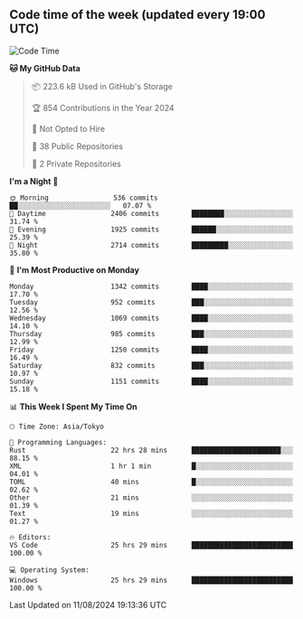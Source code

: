 ## Code time of the week (updated every 19:00 UTC)

<!--START_SECTION:waka-->
![Code Time](http://img.shields.io/badge/Code%20Time-3%2C571%20hrs%2013%20mins-blue)

**🐱 My GitHub Data** 

> 📦 223.6 kB Used in GitHub's Storage 
 > 
> 🏆 854 Contributions in the Year 2024
 > 
> 🚫 Not Opted to Hire
 > 
> 📜 38 Public Repositories 
 > 
> 🔑 2 Private Repositories 
 > 
**I'm a Night 🦉** 

```text
🌞 Morning                536 commits         ██░░░░░░░░░░░░░░░░░░░░░░░   07.07 % 
🌆 Daytime                2406 commits        ████████░░░░░░░░░░░░░░░░░   31.74 % 
🌃 Evening                1925 commits        ██████░░░░░░░░░░░░░░░░░░░   25.39 % 
🌙 Night                  2714 commits        █████████░░░░░░░░░░░░░░░░   35.80 % 
```
📅 **I'm Most Productive on Monday** 

```text
Monday                   1342 commits        ████░░░░░░░░░░░░░░░░░░░░░   17.70 % 
Tuesday                  952 commits         ███░░░░░░░░░░░░░░░░░░░░░░   12.56 % 
Wednesday                1069 commits        ████░░░░░░░░░░░░░░░░░░░░░   14.10 % 
Thursday                 985 commits         ███░░░░░░░░░░░░░░░░░░░░░░   12.99 % 
Friday                   1250 commits        ████░░░░░░░░░░░░░░░░░░░░░   16.49 % 
Saturday                 832 commits         ███░░░░░░░░░░░░░░░░░░░░░░   10.97 % 
Sunday                   1151 commits        ████░░░░░░░░░░░░░░░░░░░░░   15.18 % 
```


📊 **This Week I Spent My Time On** 

```text
🕑︎ Time Zone: Asia/Tokyo

💬 Programming Languages: 
Rust                     22 hrs 28 mins      ██████████████████████░░░   88.15 % 
XML                      1 hr 1 min          █░░░░░░░░░░░░░░░░░░░░░░░░   04.01 % 
TOML                     40 mins             █░░░░░░░░░░░░░░░░░░░░░░░░   02.62 % 
Other                    21 mins             ░░░░░░░░░░░░░░░░░░░░░░░░░   01.39 % 
Text                     19 mins             ░░░░░░░░░░░░░░░░░░░░░░░░░   01.27 % 

🔥 Editors: 
VS Code                  25 hrs 29 mins      █████████████████████████   100.00 % 

💻 Operating System: 
Windows                  25 hrs 29 mins      █████████████████████████   100.00 % 
```


 Last Updated on 11/08/2024 19:13:36 UTC
<!--END_SECTION:waka-->